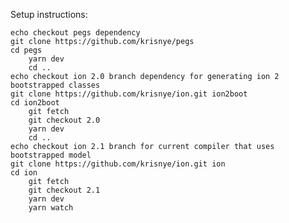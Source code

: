 Setup instructions:

    echo checkout pegs dependency
    git clone https://github.com/krisnye/pegs
    cd pegs
        yarn dev
        cd ..
    echo checkout ion 2.0 branch dependency for generating ion 2 bootstrapped classes
    git clone https://github.com/krisnye/ion.git ion2boot
    cd ion2boot
        git fetch
        git checkout 2.0
        yarn dev
        cd ..
    echo checkout ion 2.1 branch for current compiler that uses bootstrapped model
    git clone https://github.com/krisnye/ion.git ion
    cd ion
        git fetch
        git checkout 2.1
        yarn dev
        yarn watch
